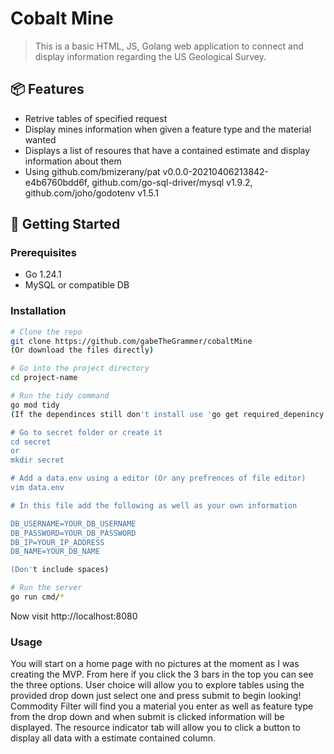 # Cobalt Mine

> This is a basic HTML, JS, Golang web application to connect and display information regarding the US Geological Survey.

## 📦 Features

- Retrive tables of specified request
- Display mines information when given a feature type and the material wanted
- Displays a list of resoures that have a contained estimate and display information about them
- Using github.com/bmizerany/pat v0.0.0-20210406213842-e4b6760bdd6f, github.com/go-sql-driver/mysql v1.9.2, github.com/joho/godotenv v1.5.1

## 🚀 Getting Started

### Prerequisites

- Go 1.24.1 
- MySQL or compatible DB

### Installation

```bash
# Clone the repo
git clone https://github.com/gabeTheGrammer/cobaltMine
(Or download the files directly)

# Go into the project directory
cd project-name

# Run the tidy command
go mod tidy
(If the dependinces still don't install use 'go get required_depenincy' i.e. 'go get github.com/bmizerany/pat')

# Go to secret folder or create it
cd secret
or
mkdir secret

# Add a data.env using a editor (Or any prefrences of file editor)
vim data.env

# In this file add the following as well as your own information

DB_USERNAME=YOUR_DB_USERNAME
DB_PASSWORD=YOUR_DB_PASSWORD
DB_IP=YOUR_IP_ADDRESS
DB_NAME=YOUR_DB_NAME

(Don't include spaces)

# Run the server
go run cmd/*

```
Now visit http://localhost:8080

### Usage

You will start on a home page with no pictures at the moment as I was creating the MVP. From here if you click the 3 bars in the top you can see the three options.
User choice will allow you to explore tables using the provided drop down just select one and press submit to begin looking! Commodity Filter will find you a material you
enter as well as feature type from the drop down and when submit is clicked information will be displayed. The resource indicator tab will allow you to click a button to
display all data with a estimate contained column.
